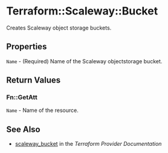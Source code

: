 # Terraform::Scaleway::Bucket

Creates Scaleway object storage buckets.

## Properties

`Name` - (Required) Name of the Scaleway objectstorage bucket.


## Return Values

### Fn::GetAtt

`Name` - Name of the resource.

## See Also

* [scaleway_bucket](https://www.terraform.io/docs/providers/scaleway/r/bucket.html) in the _Terraform Provider Documentation_